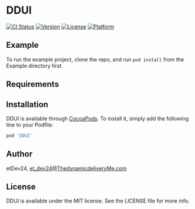 # DDUI

[![CI Status](https://img.shields.io/travis/etDev24/DDUI.svg?style=flat)](https://travis-ci.org/etDev24/DDUI)
[![Version](https://img.shields.io/cocoapods/v/DDUI.svg?style=flat)](https://cocoapods.org/pods/DDUI)
[![License](https://img.shields.io/cocoapods/l/DDUI.svg?style=flat)](https://cocoapods.org/pods/DDUI)
[![Platform](https://img.shields.io/cocoapods/p/DDUI.svg?style=flat)](https://cocoapods.org/pods/DDUI)

## Example

To run the example project, clone the repo, and run `pod install` from the Example directory first.

## Requirements

## Installation

DDUI is available through [CocoaPods](https://cocoapods.org). To install
it, simply add the following line to your Podfile:

```ruby
pod 'DDUI'
```

## Author

etDev24, et_dev24@ThedynamicdeliveryMe.com

## License

DDUI is available under the MIT license. See the LICENSE file for more info.
